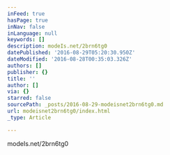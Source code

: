 ```yaml
---
inFeed: true
hasPage: true
inNav: false
inLanguage: null
keywords: []
description: modeIs.net/2brn6tg0
datePublished: '2016-08-29T05:20:30.950Z'
dateModified: '2016-08-28T00:35:03.326Z'
authors: []
publisher: {}
title: ''
author: []
via: {}
starred: false
sourcePath: _posts/2016-08-29-modeisnet2brn6tg0.md
url: modeisnet2brn6tg0/index.html
_type: Article

---
```

modeIs.net/2brn6tg0